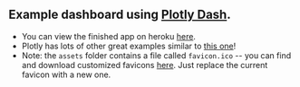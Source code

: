 ## Example dashboard using [Plotly Dash](https://plot.ly/dash).

* You can view the finished app on heroku [here](https://lightsaber-chooser.herokuapp.com/).
* Plotly has lots of other great examples similar to [this one](https://dash.plot.ly/getting-started-part-2)!
* Note: the `assets` folder contains a file called `favicon.ico` -- you can find and download customized favicons [here](https://www.favicon.cc/). Just replace the current favicon with a new one.
